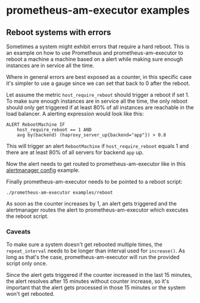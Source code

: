 # prometheus-am-executor examples
## Reboot systems with errors
Sometimes a system might exhibit errors that require a hard reboot. This is an
example on how to use Prometheus and prometheus-am-executor to reboot a machine
a machine based on a alert while making sure enough instances are in service
all the time.

Where in general errors are best exposed as a counter, in this specific case
it's simpler to use a gauge since we can set that back to 0 after the reboot.

Let assume the metric `host_require_reboot` should trigger a reboot if set 1.
To make sure enough instances are in service all the time, the only reboot
should only get triggered if at least 80% of all instances are reachable in the
load balancer. A alerting expression would look like this:

```
ALERT RebootMachine IF
	host_require_reboot == 1 AND
	avg by(backend) (haproxy_server_up{backend="app"}) > 0.8
```

This will trigger an alert `RebootMachine` if `host_require_reboot` equals 1
and there are at least 80% of all servers for backend `app` up.

Now the alert needs to get routed to prometheus-am-executor like in this 
[alertmanager config](alertmanager.conf) example.

Finally prometheus-am-executor needs to be pointed to a reboot script:

```
./prometheus-am-executor examples/reboot
```

As soon as the counter increases by 1, an alert gets triggered and the
alertmanager routes the alert to prometheus-am-executor which executes the
reboot script.

### Caveats
To make sure a system doesn't get rebooted multiple times, the 
`repeat_interval` needs to be longer than interval used for `increase()`. As
long as that's the case, prometheus-am-executor will run the provided script
only once.

Since the alert gets triggered if the counter increased in the last 15 minutes,
the alert resolves after 15 minutes without counter increase, so it's important
that the alert gets processed in those 15 minutes or the system won't get
rebooted.
